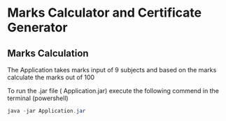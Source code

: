 # Marks Calculator and Certificate Generator

## Marks Calculation
<p> The Application takes marks input of 9 subjects and based on the marks calculate the marks out of 100 </p>

<p>To run the .jar file ( Application.jar) execute the following commend in the terminal (powershell) </p>

```JAVA
java -jar Application.jar
```
